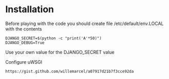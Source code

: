 # Installation

Before playing with the code you should create file /etc/default/env.LOCAL with the contents

    DJANGO_SECRET=$(python -c "print('A'*50)")
    DJANGO_DEBUG=True

Use your own value for the DJANGO_SECRET value

Configure uWSGI

    https://gist.github.com/willemarcel/a07917d21b7f3cce92da